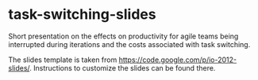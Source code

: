 task-switching-slides
=====================

Short presentation on the effects on productivity for agile teams being interrupted during iterations and the costs associated with task switching.

The slides template is taken from https://code.google.com/p/io-2012-slides/. Instructions to customize the slides can be found there.
